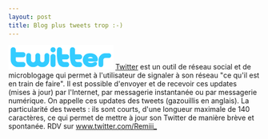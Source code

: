 ```yaml
---
layout: post
title: Blog plus tweets trop :-)
---
```


<img src="/assets/images/blog/Logos/Twitter_logo.png" alt="" />  
<a href="http://www.twitter.com" hreflang="en">Twitter</a> est un outil de réseau social et de microblogage qui permet à l'utilisateur de signaler à son réseau "ce qu'il est en train de faire". Il est possible d'envoyer et de recevoir ces updates (mises à jour) par l'Internet, par messagerie instantanée ou par messagerie numérique.  
On appelle ces updates des tweets (gazouillis en anglais). La particularité des tweets : ils sont courts, d'une longueur maximale de 140 caractères, ce qui permet de mettre à jour son Twitter de manière brève et spontanée.  
RDV sur <a href="http://www.twitter.com/Remiii_">www.twitter.com/Remiii_</a>
